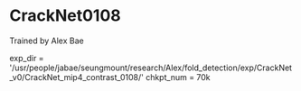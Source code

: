 # CrackNet0108

Trained by Alex Bae

exp_dir = '/usr/people/jabae/seungmount/research/Alex/fold_detection/exp/CrackNet_v0/CrackNet_mip4_contrast_0108/'
chkpt_num = 70k